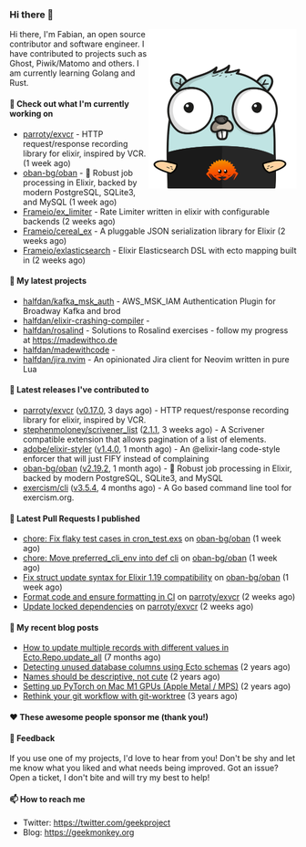 ### Hi there 👋

<img align="right" src="https://raw.githubusercontent.com/halfdan/halfdan/master/assets/rustgopher.png" width="260">

Hi there, I'm Fabian, an open source contributor and software engineer. I have contributed to projects such as Ghost, Piwik/Matomo and others. I am currently learning Golang and Rust.

#### 👷 Check out what I'm currently working on

- [parroty/exvcr](https://github.com/parroty/exvcr) - HTTP request/response recording library for elixir, inspired by VCR. (1 week ago)
- [oban-bg/oban](https://github.com/oban-bg/oban) - 💎 Robust job processing in Elixir, backed by modern PostgreSQL, SQLite3, and MySQL (1 week ago)
- [Frameio/ex_limiter](https://github.com/Frameio/ex_limiter) - Rate Limiter written in elixir with configurable backends (2 weeks ago)
- [Frameio/cereal_ex](https://github.com/Frameio/cereal_ex) - A pluggable JSON serialization library for Elixir (2 weeks ago)
- [Frameio/exlasticsearch](https://github.com/Frameio/exlasticsearch) - Elixir Elasticsearch DSL with ecto mapping built in (2 weeks ago)

#### 🌱 My latest projects

- [halfdan/kafka_msk_auth](https://github.com/halfdan/kafka_msk_auth) - AWS_MSK_IAM Authentication Plugin for Broadway Kafka and brod
- [halfdan/elixir-crashing-compiler](https://github.com/halfdan/elixir-crashing-compiler) - 
- [halfdan/rosalind](https://github.com/halfdan/rosalind) - Solutions to Rosalind exercises - follow my progress at https://madewithco.de
- [halfdan/madewithcode](https://github.com/halfdan/madewithcode) - 
- [halfdan/jira.nvim](https://github.com/halfdan/jira.nvim) - An opinionated Jira client for Neovim written in pure Lua

#### 🔭 Latest releases I've contributed to

- [parroty/exvcr](https://github.com/parroty/exvcr) ([v0.17.0](https://github.com/parroty/exvcr/releases/tag/v0.17.0), 3 days ago) - HTTP request/response recording library for elixir, inspired by VCR.
- [stephenmoloney/scrivener_list](https://github.com/stephenmoloney/scrivener_list) ([2.1.1](https://github.com/stephenmoloney/scrivener_list/releases/tag/2.1.1), 3 weeks ago) - A Scrivener compatible extension that allows pagination of a list of elements.
- [adobe/elixir-styler](https://github.com/adobe/elixir-styler) ([v1.4.0](https://github.com/adobe/elixir-styler/releases/tag/v1.4.0), 1 month ago) - An @elixir-lang code-style enforcer that will just FIFY instead of complaining
- [oban-bg/oban](https://github.com/oban-bg/oban) ([v2.19.2](https://github.com/oban-bg/oban/releases/tag/v2.19.2), 1 month ago) - 💎 Robust job processing in Elixir, backed by modern PostgreSQL, SQLite3, and MySQL
- [exercism/cli](https://github.com/exercism/cli) ([v3.5.4](https://github.com/exercism/cli/releases/tag/v3.5.4), 4 months ago) - A Go based command line tool for exercism.org.

#### 🔨 Latest Pull Requests I published

- [chore: Fix flaky test cases in cron_test.exs](https://github.com/oban-bg/oban/pull/1270) on [oban-bg/oban](https://github.com/oban-bg/oban) (1 week ago)
- [chore: Move preferred_cli_env into def cli](https://github.com/oban-bg/oban/pull/1269) on [oban-bg/oban](https://github.com/oban-bg/oban) (1 week ago)
- [Fix struct update syntax for Elixir 1.19 compatibility](https://github.com/oban-bg/oban/pull/1268) on [oban-bg/oban](https://github.com/oban-bg/oban) (1 week ago)
- [Format code and ensure formatting in CI](https://github.com/parroty/exvcr/pull/234) on [parroty/exvcr](https://github.com/parroty/exvcr) (2 weeks ago)
- [Update locked dependencies](https://github.com/parroty/exvcr/pull/232) on [parroty/exvcr](https://github.com/parroty/exvcr) (2 weeks ago)

#### 📜 My recent blog posts

- [How to update multiple records with different values in Ecto.Repo.update_all](https://geekmonkey.org/updating-multiple-records-with-different-values-in-ecto-repo-update_all/) (7 months ago)
- [Detecting unused database columns using Ecto schemas](https://geekmonkey.org/detecting-unused-database-columns-using-ecto-schemas/) (2 years ago)
- [Names should be descriptive, not cute](https://geekmonkey.org/names-should-be-descriptive-not-cute/) (2 years ago)
- [Setting up PyTorch on Mac M1 GPUs (Apple Metal / MPS)](https://geekmonkey.org/setting-up-jupyter-lab-with-pytorch-on-a-mac-with-gpu/) (2 years ago)
- [Rethink your git workflow with git-worktree](https://geekmonkey.org/rethink-your-git-workflow-with-git-worktree/) (3 years ago)

#### ❤️ These awesome people sponsor me (thank you!)


#### 💬 Feedback

If you use one of my projects, I'd love to hear from you! Don't be shy and let me know what you liked
and what needs being improved. Got an issue? Open a ticket, I don't bite and will try my best to help!

#### 📫 How to reach me

- Twitter: https://twitter.com/geekproject
- Blog: https://geekmonkey.org
